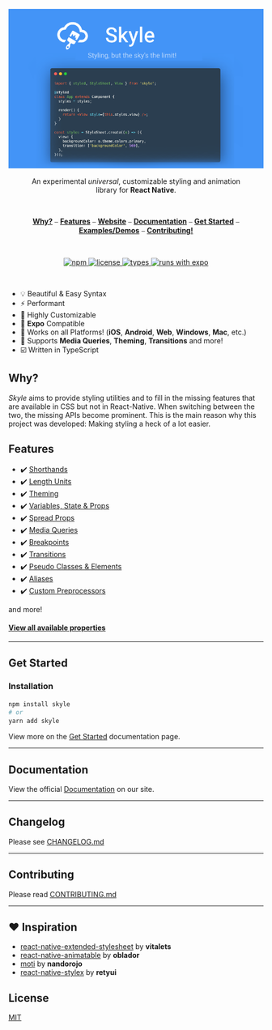 <p align="center">
  <a href="#"><img src="./docs/assets/banner.png" /></a>
</p>

<p align='center'>
  An experimental <em>universal</em>, customizable styling and animation <br />
  library for <strong>React Native</strong>.
</p>
<br/>

<p align="center">
  <a href='#why'><strong>Why?</strong></a> ⎯
  <a href='#features'><strong>Features</strong></a> ⎯ 
  <a href='https://skyle.js.org'><strong>Website</strong></a> ⎯ 
  <a href='#documentation'><strong>Documentation</strong></a> ⎯ 
  <a href='#get-started'><strong>Get Started</strong></a> ⎯ 
  <a href='https://skyle.js.org/docs/examples/snack'><strong>Examples/Demos</strong></a> ⎯ 
  <a href='#contributing'><strong>Contributing!</strong></a>
</p>

<br/>

<p align="center">
  <a href="https://www.npmjs.com/package/skyle">
    <img src="https://img.shields.io/npm/v/skyle?style=flat-square" alt="npm" />
  </a>
  <a href="https://www.npmjs.com/package/skyle">
    <img src="https://img.shields.io/npm/l/skyle?style=flat-square" alt="license" />
  </a>
  <a href="https://www.npmjs.com/package/skyle">
    <img src="https://img.shields.io/badge/types-included-blue?style=flat-square" alt="types" />
  </a>
  <a href="https://expo.io/@skylejs/skyle-example">
    <img src="https://img.shields.io/badge/Runs%20with%20Expo-4630EB.svg?style=flat-square&logo=EXPO&labelColor=f3f3f3&logoColor=000" alt="runs with expo" />
  </a>
</p>

<br/>

- 💡 Beautiful & Easy Syntax
- ⚡ Performant
- 🎨 Highly Customizable
- 🔼 **Expo** Compatible
- 🧩 Works on all Platforms! (**iOS**, **Android**, **Web**, **Windows**, **Mac**, etc.)
- 🌟 Supports **Media Queries**, **Theming**, **Transitions** and more!
- ☑️ Written in TypeScript

## Why?

_Skyle_ aims to provide styling utilities and to fill in the missing features that are available in CSS but not in React-Native. When switching between the two, the missing APIs become prominent. This is the main reason why this project was developed: Making styling a heck of a lot easier.

## Features

- ✔️ [Shorthands](#documentation)
- ✔️ [Length Units](#documentation)
- ✔️ [Theming](#documentation)
- ✔️ [Variables, State & Props](#documentation)
- ✔️ [Spread Props](#documentation)
- ✔️ [Media Queries](#documentation)
- ✔️ [Breakpoints](#documentation)
- ✔️ [Transitions](#documentation)
- ✔️ [Pseudo Classes & Elements](#documentation)
- ✔️ [Aliases](#documentation)
- ✔️ [Custom Preprocessors](#documentation)

and more!

#### [View all available properties](https://skyle.js.org/docs/api/properties)

---

## Get Started

### Installation

```bash
npm install skyle
# or
yarn add skyle
```

View more on the [Get Started](https://skyle.js.org/docs/get-started) documentation page.

---

## Documentation

View the official [Documentation](https://skyle.js.org/docs/get-started) on our site.

---

## Changelog

Please see [CHANGELOG.md](CHANGELOG.md)

---

## Contributing

Please read [CONTRIBUTING.md](CONTRIBUTING.md)

---

## ❤️ Inspiration

- [react-native-extended-stylesheet](https://github.com/vitalets/react-native-extended-stylesheet) by **vitalets**
- [react-native-animatable](https://github.com/oblador/react-native-animatable) by **oblador**
- [moti](https://github.com/nandorojo/moti) by **nandorojo**
- [react-native-stylex](https://github.com/retyui/react-native-stylex) by **retyui**

## License

[MIT](LICENSE)
